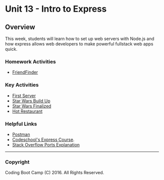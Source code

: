 # Unit 13 - Intro to Express

## Overview

This week, students will learn how to set up web servers with Node.js and how express allows web developers to make powerful fullstack web apps quick.

### Homework Activities

* [FriendFinder](2-Homework/Instructions/homework_instructions.md)

### Key Activities

* [First Server](1-Class-Content/13.1/Activities/01-FirstServer)
* [Star Wars Build Up](1-Class-Content/13.2/Activities/01-BuildUp)
* [Star Wars Finalized](1-Class-Content/13.2/Activities/03-ExtendedApp)
* [Hot Restaurant](1-Class-Content/13.3/Activities/01-HotRestaurant)

### Helpful Links

* [Postman](https://www.getpostman.com/)
* [Codeschool's Express Course](https://www.codeschool.com/courses/building-blocks-of-express-js).
* [Stack Overflow Ports Explanation](http://stackoverflow.com/questions/10182798/why-are-ports-below-1024-privileged)

- - -

### Copyright

Coding Boot Camp (C) 2016. All Rights Reserved.
